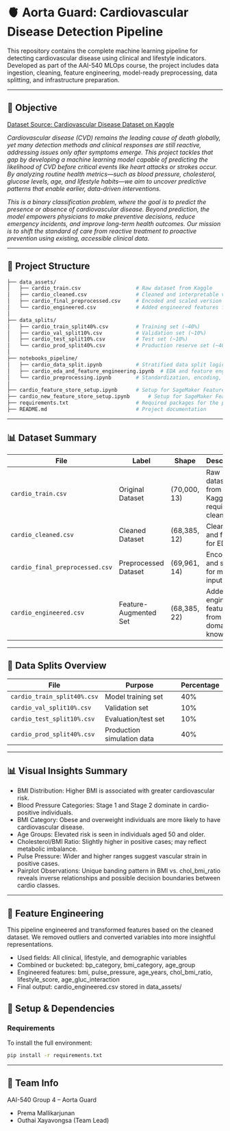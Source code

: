 
# 🫀 Aorta Guard: Cardiovascular Disease Detection Pipeline

This repository contains the complete machine learning pipeline for detecting cardiovascular disease using clinical and lifestyle indicators. Developed as part of the AAI-540 MLOps course, the project includes data ingestion, cleaning, feature engineering, model-ready preprocessing, data splitting, and infrastructure preparation.

---
## 🎯 Objective

[Dataset Source: Cardiovascular Disease Dataset on Kaggle](https://www.kaggle.com/datasets/sulianova/cardiovascular-disease-dataset/data)

<I>Cardiovascular disease (CVD) remains the leading cause of death globally, yet many detection methods and clinical responses are still reactive, addressing issues only after symptoms emerge. This project tackles that gap by developing a machine learning model capable of predicting the likelihood of CVD before critical events like heart attacks or strokes occur. By analyzing routine health metrics—such as blood pressure, cholesterol, glucose levels, age, and lifestyle habits—we aim to uncover predictive patterns that enable earlier, data-driven interventions.

This is a binary classification problem, where the goal is to predict the presence or absence of cardiovascular disease. Beyond prediction, the model empowers physicians to make preventive decisions, reduce emergency incidents, and improve long-term health outcomes. Our mission is to shift the standard of care from reactive treatment to proactive prevention using existing, accessible clinical data.</i>

---
## 📁 Project Structure

```bash
├── data_assets/
│   ├── cardio_train.csv                  # Raw dataset from Kaggle
│   ├── cardio_cleaned.csv                # Cleaned and interpretable version
│   ├── cardio_final_preprocessed.csv     # Encoded and scaled version for modeling
│   └── cardio_engineered.csv             # Added engineered features from domain knowledge
│
├── data_splits/
│   ├── cardio_train_split40%.csv         # Training set (~40%)
│   ├── cardio_val_split10%.csv           # Validation set (~10%)
│   ├── cardio_test_split10%.csv          # Test set (~10%)
│   └── cardio_prod_split40%.csv          # Production reserve set (~40%)
│
├── notebooks_pipeline/
│   ├── cardio_data_split.ipynb           # Stratified data split logic
│   ├── cardio_eda_and_feature_engineering.ipynb  # EDA and feature engineering
│   └── cardio_preprocessing.ipynb        # Standardization, encoding, export
│
├── cardio_feature_store_setup.ipynb      # Setup for SageMaker Feature Store - original data
├── cardio_new_feature_store_setup.ipynb      # Setup for SageMaker Feature Store - new cleaned features data
├── requirements.txt                      # Required packages for the pipeline
├── README.md                             # Project documentation
```
---
## 📊 Dataset Summary

| File                            | Label                 | Shape        | Description                                     |
| ------------------------------- | --------------------- | ------------ | ----------------------------------------------- |
| `cardio_train.csv`              | Original Dataset      | (70,000, 13) | Raw dataset from Kaggle; requires cleaning      |
| `cardio_cleaned.csv`            | Cleaned Dataset       | (68,385, 12) | Cleaned and filtered for EDA                    |
| `cardio_final_preprocessed.csv` | Preprocessed Dataset  | (69,961, 14) | Encoded and scaled for model input              |
| `cardio_engineered.csv`         | Feature-Augmented Set | (68,385, 22) | Added engineered features from domain knowledge |

---
## 🔀 Data Splits Overview
| File                        | Purpose                    | Percentage |
| --------------------------- | -------------------------- | ---------- |
| `cardio_train_split40%.csv` | Model training set         | 40%        |
| `cardio_val_split10%.csv`   | Validation set             | 10%        |
| `cardio_test_split10%.csv`  | Evaluation/test set        | 10%        |
| `cardio_prod_split40%.csv`  | Production simulation data | 40%        |

---
## 📊 Visual Insights Summary
* BMI Distribution: Higher BMI is associated with greater cardiovascular risk.
* Blood Pressure Categories: Stage 1 and Stage 2 dominate in cardio-positive individuals.
* BMI Category: Obese and overweight individuals are more likely to have cardiovascular disease.
* Age Groups: Elevated risk is seen in individuals aged 50 and older.
* Cholesterol/BMI Ratio: Slightly higher in positive cases; may reflect metabolic imbalance.
* Pulse Pressure: Wider and higher ranges suggest vascular strain in positive cases.
* Pairplot Observations: Unique banding pattern in BMI vs. chol_bmi_ratio reveals inverse relationships and possible decision boundaries between cardio classes.

---
## 🧠 Feature Engineering
This pipeline engineered and transformed features based on the cleaned dataset. We removed outliers and converted variables into more insightful representations.
* Used fields: All clinical, lifestyle, and demographic variables
* Combined or bucketed: bp_category, bmi_category, age_group
* Engineered features: bmi, pulse_pressure, age_years, chol_bmi_ratio, lifestyle_score, age_gluc_interaction
* Final output: cardio_engineered.csv stored in data_assets/

## 🧪 Setup & Dependencies
### Requirements
To install the full environment:
```bash
pip install -r requirements.txt
```
---
## 👥 Team Info
AAI-540 Group 4 – Aorta Guard
* Prema Mallikarjunan
* Outhai Xayavongsa (Team Lead)

